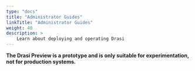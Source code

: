 ```yaml
---
type: "docs"
title: "Administrator Guides"
linkTitle: "Administrator Guides"
weight: 40
description: >
    Learn about deploying and operating Drasi
---
```


**The Drasi Preview is a prototype and is only suitable for experimentation, not for production systems.**
